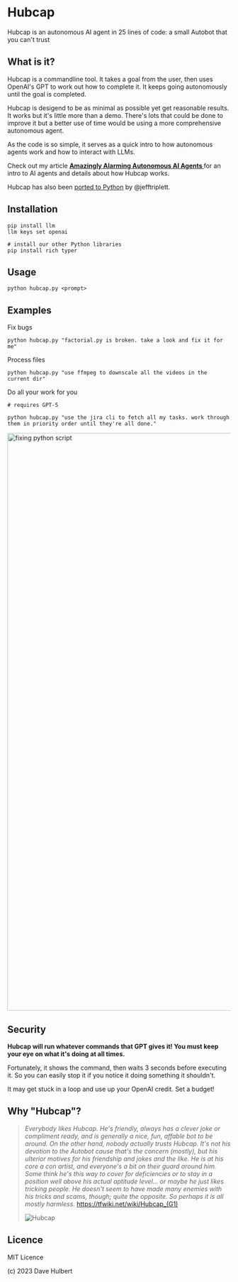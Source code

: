 # Hubcap
Hubcap is an autonomous AI agent in 25 lines of code: a small Autobot that you can't trust

## What is it?

Hubcap is a commandline tool. It takes a goal from the user, then uses OpenAI's GPT to work out how to complete it.
It keeps going autonomously until the goal is completed.

Hubcap is desigend to be as minimal as possible yet get reasonable results. It works but it's little more than a demo.
There's lots that could be done to improve it but a better use of time would be using a more comprehensive
autonomous agent.

As the code is so simple, it serves as a quick intro to how autonomous agents work and how to interact with LLMs.

Check out my article **[Amazingly Alarming Autonomous AI Agents
](https://medium.com/@dave1010/amazingly-alarming-autonomous-ai-agents-62f8a785e4d8)** for an intro to AI agents and details about how Hubcap works.

Hubcap has also been [ported to Python](https://gist.github.com/jefftriplett/d5b1c10f0fe2a2e2afa2a6658143c896) by @jefftriplett.

## Installation
    
    pip install llm
    llm keys set openai

    # install our other Python libraries
    pip install rich typer

## Usage

`python hubcap.py <prompt>`

## Examples

Fix bugs

    python hubcap.py "factorial.py is broken. take a look and fix it for me"

Process files

    python hubcap.py "use ffmpeg to downscale all the videos in the current dir"

Do all your work for you

    # requires GPT-5
    
    python hubcap.py "use the jira cli to fetch all my tasks. work through them in priority order until they're all done."

<img width="1301" alt="fixing python script" src="https://github.com/dave1010/hubcap/assets/50682/1e6a535f-a03f-4e2f-9cb1-d23b412efeca">



## Security

**Hubcap will run whatever commands that GPT gives it! You must keep your eye on what it's doing at all times.**

Fortunately, it shows the command, then waits 3 seconds before executing it. So you can easily stop it if you notice it doing something it shouldn't.

It may get stuck in a loop and use up your OpenAI credit. Set a budget!

## Why "Hubcap"?

> _Everybody likes Hubcap. He's friendly, always has a clever joke or compliment ready, and is generally a nice, fun, affable bot to be around. On the other hand, nobody actually trusts Hubcap. It's not his devotion to the Autobot cause that's the concern (mostly), but his ulterior motives for his friendship and jokes and the like. He is at his core a con artist, and everyone's a bit on their guard around him. Some think he's this way to cover for deficiencies or to stay in a position well above his actual aptitude level... or maybe he just likes tricking people. He doesn't seem to have made many enemies with his tricks and scams, though; quite the opposite. So perhaps it is all mostly harmless._
> https://tfwiki.net/wiki/Hubcap_(G1)
> 
> ![Hubcap](https://github.com/dave1010/hubcap/assets/50682/ce83ca64-1236-45b8-9725-523a864b030a)

## Licence

MIT Licence

(c) 2023 Dave Hulbert
